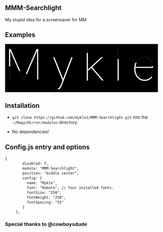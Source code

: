 ## MMM-Searchlight

My stupid idea for a screensaver for MM

## Examples

![](images/1.gif)

## Installation

* `git clone https://github.com/mykle1/MMM-Searchlight.git` into the `~/MagicMirror/modules` directory.

* No dependencies!

## Config.js entry and options

```
{
        disabled: f,
        module: "MMM-Searchlight",
        position: "middle center",
        config: {
          name: "Mykle",
          font: "Roboto", // Your installed fonts.
          fontSize: "250",
          fontWeight: "250",
          fontSpacing: "55"
        }
     },
```

### Special thanks to @cowboysdude


